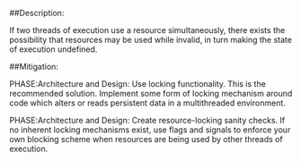 ##Description:

If two threads of execution use a resource simultaneously, there exists the possibility that resources may be used while invalid, in turn making the state of execution undefined.



##Mitigation:


PHASE:Architecture and Design:
Use locking functionality. This is the recommended solution. Implement some form of locking mechanism around code which alters or reads persistent data in a multithreaded environment.

PHASE:Architecture and Design:
Create resource-locking sanity checks. If no inherent locking mechanisms exist, use flags and signals to enforce your own blocking scheme when resources are being used by other threads of execution.

